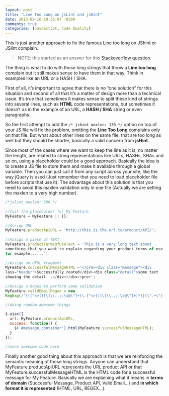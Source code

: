 ```yaml
---
layout: post
title: "Line Too Long on jsLint and jsHint"
date: 2013-09-16 10:36:07 -0300
comments: true
categories: [JavaSctipt, Code Quality]
---
```


This is just another approach to fix the famous Line too long on JShint or JSlint complain.
> NOTE: this started as an answer for this [Stackoverflow
> question](http://stackoverflow.com/questions/9570207/whats-the-jslint-approved-way-of-creating-a-long-string/).

The thing is what to do with those long strings that throw a **Line too long** complain but it still makes sense to have them in that way. Think in examples like an URL or a HASH / SHA.

First of all, it’s important to agree that there is no “one solution” for this situation and second of all that it’s a matter of design more than a technical issue. It’s true that sometimes it makes sense to split these kind of strings into several lines, such as **HTML** code representations, but sometimes it doesn’t as in the example of an URL, a **HASH / SHA** string or even paragraphs.

<!-- more -->

So the first attempt to add the `/* jshint maxlen: 130 */` option on top of your JS file will fix the problem, omitting the **Line Too Long** complains only on that file. But what about other lines on the same file, that are too long as well but they should be shorter, basically a valid concern from **jsHint**.

Since most of the cases where we want to keep the line as it is, no matter the length, are related to string representations like URLs, HASHs, SHAs and so on, using a placeholder could be a good approach.  Basically the idea is to create a JS file to store them and make it available through a global variable. Then you can just call it from any script across your site, like the way jQuery is used (Just remember that you need to load placeholder file before scripts that use it). The advantage about this solution is that you need to avoid this maxlen validation only in one file (Actually we are setting the maxlen to a very high number).



``` javascript my_placeholder.js
/*jslint maxlen: 500 */
 
//Init the placeholder for My Feature
MyFeature = MyFeature || {};
 
//Assign URL
MyFeature.productApiURL = 'http://this.is.the.url.to/product/API/';
 
//Assign a piece of TEXT
MyFeature.productTermsOfUseText = 'This is a very long text about
something that you want to explain regarding your product terms of use
for example......';
 
//Assign an HTML fragment
MyFeature.successfulMessageHTML ='</pre><div class="message"><div
lass="header">Successfully reated</div><div class="detail">some text
showing the detail...</div></div><pre>';
 
//Assign a Regex to perform some validation
MyFeature.validEmailRegex = new
RegExp(/^(([^<>()[\]\\.,;:\s@\"]+(\.[^<>()[\]\\.,;:\s@\"]+)*)|(\".+\"))@((\[[0-9]{1,3}\.[0-9]{1,3}\.[0-9]{1,3}\.[0-9]{1,3}\])|(([a-zA-AZ\-0-9]+\.)+[a-zA-Z]{2,}))$/);
```

``` javascript my_feature_related_file.js
//doing random awesome things
 
$.ajax({
  url: MyFeature.productApiURL,
  success: function() {
    $('#message_container').html(MyFeature.successfulMessageHTML);
  }
});
 
//more awesome code here
```

Finally another good thing about this approach is that we are reinforcing the semantic meaning of those long strings. Anyone can understand that MyFeature.productApiURL represents the URL product API or that MyFeature.successfulMessageHTML is the HTML code for a successful message for My Feature. Basically we are explaining what it means in **terms of domain** (Successful Message, Product API, Valid Email…) and **in which format it is represented** (HTML, URL, REGEX…).
